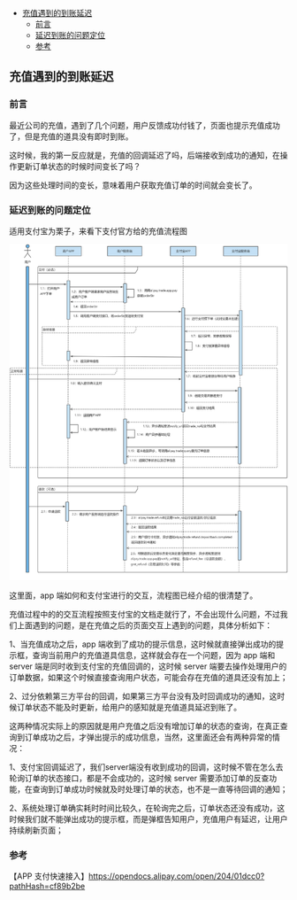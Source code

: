 <!-- START doctoc generated TOC please keep comment here to allow auto update -->
<!-- DON'T EDIT THIS SECTION, INSTEAD RE-RUN doctoc TO UPDATE -->

- [充值遇到的到账延迟](#%E5%85%85%E5%80%BC%E9%81%87%E5%88%B0%E7%9A%84%E5%88%B0%E8%B4%A6%E5%BB%B6%E8%BF%9F)
  - [前言](#%E5%89%8D%E8%A8%80)
  - [延迟到账的问题定位](#%E5%BB%B6%E8%BF%9F%E5%88%B0%E8%B4%A6%E7%9A%84%E9%97%AE%E9%A2%98%E5%AE%9A%E4%BD%8D)
  - [参考](#%E5%8F%82%E8%80%83)

<!-- END doctoc generated TOC please keep comment here to allow auto update -->

## 充值遇到的到账延迟

### 前言

最近公司的充值，遇到了几个问题，用户反馈成功付钱了，页面也提示充值成功了，但是充值的道具没有即时到账。  

这时候，我的第一反应就是，充值的回调延迟了吗，后端接收到成功的通知，在操作更新订单状态的时候时间变长了吗？  

因为这些处理时间的变长，意味着用户获取充值订单的时间就会变长了。   

### 延迟到账的问题定位

适用支付宝为栗子，来看下支付官方给的充值流程图   

<img src="/img/business/ali-pay-list.jpeg"  alt="pay" />  

这里面，app 端如何和支付宝进行的交互，流程图已经介绍的很清楚了。  

充值过程中的的交互流程按照支付宝的文档走就行了，不会出现什么问题，不过我们上面遇到的问题，是在充值之后的页面交互上遇到的问题，具体分析如下：  

1、当充值成功之后，app 端收到了成功的提示信息，这时候就直接弹出成功的提示框，查询当前用户的充值道具信息，这样就会存在一个问题，因为 app 端和 server 端是同时收到支付宝的充值回调的，这时候 server 端要去操作处理用户的订单数据，如果这个时候直接查询用户状态，可能会存在充值的道具还没有加上；  

2、过分依赖第三方平台的回调，如果第三方平台没有及时回调成功的通知，这时候订单状态不能及时更新，给用户的感知就是充值道具延迟到账了。   

这两种情况实际上的原因就是用户充值之后没有增加订单的状态的查询，在真正查询到订单成功之后，才弹出提示的成功信息，当然，这里面还会有两种异常的情况：  

1、支付宝回调延迟了，我们server端没有收到成功的回调，这时候不管在怎么去轮询订单的状态接口，都是不会成功的，这时候 server 需要添加订单的反查功能，在查询到订单成功时候就及时处理订单的状态，也不是一直等待回调的通知；   

2、系统处理订单确实耗时时间比较久，在轮询完之后，订单状态还没有成功，这时候我们就不能弹出成功的提示框，而是弹框告知用户，充值用户有延迟，让用户持续刷新页面；  

### 参考

【APP 支付快速接入】https://opendocs.alipay.com/open/204/01dcc0?pathHash=cf89b2be   
